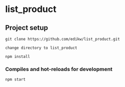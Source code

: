 # list_product

## Project setup
```
git clone https://github.com/edikw/list_product.git

change directory to list_product

npm install

```

### Compiles and hot-reloads for development
```
npm start

```

